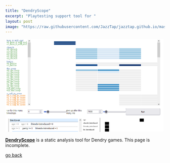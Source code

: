 ```yaml
---
title: "DendryScope"
excerpt: "Playtesting support tool for "
layout: post
image: "https://raw.githubusercontent.com/JazzTap/jazztap.github.io/master/assets/blog/dendryscope-thumb.png"
---
```


<a href="https://projects.cah.ucf.edu/mediaartsexhibits/uncontinuity/Otto/exulmater/index.html"><img src="/assets/blog/dendryscope-thumb.png" style="max-width: 500px;" /></a>

[**DendryScope**](https://projects.cah.ucf.edu/mediaartsexhibits/uncontinuity/Otto/exulmater/index.html) is a static analysis tool for Dendry games. This page is incomplete.

[go back](/)
